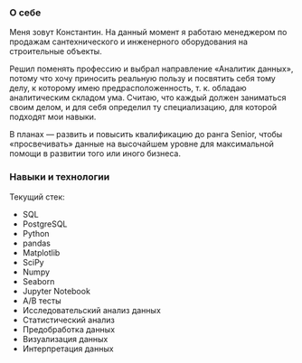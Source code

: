 ### О себе

Меня зовут Константин. На данный момент я работаю менеджером по продажам сантехнического и инженерного оборудования на строительные объекты. 

Решил поменять профессию и выбрал направление «Аналитик данных», потому что хочу приносить реальную пользу и посвятить себя тому делу, к которому имею предрасположенность, т. к. обладаю аналитическим складом ума. Считаю, что каждый должен заниматься своим делом, и для себя определил ту специализацию, для которой подходят мои навыки.

В планах — развить и повысить квалификацию до ранга Senior, чтобы «просвечивать» данные на высочайшем уровне для максимальной помощи в развитии того или иного бизнеса.

### Навыки и технологии

Текущий стек:
- SQL
- PostgreSQL
- Python
- pandas
- Matplotlib
- SciPy
- Numpy
- Seaborn
- Jupyter Notebook
- A/B тесты
- Исследовательский анализ данных
- Статистический анализ
- Предобработка данных
- Визуализация данных
- Интерпретация данных
